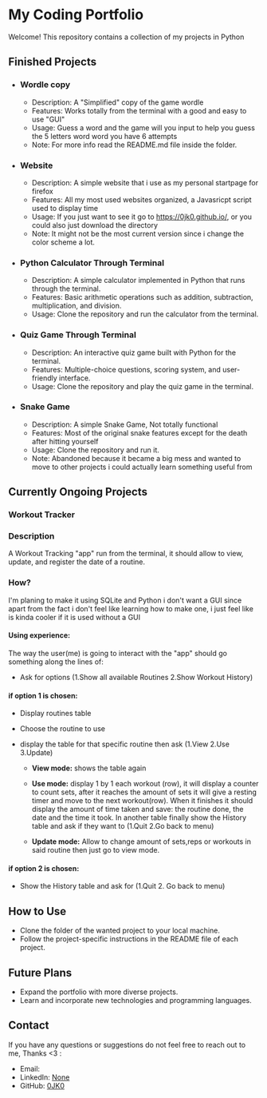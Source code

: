 # My Coding Portfolio

Welcome! This repository contains a collection of my projects in Python

## Finished Projects

- ### Wordle copy
	- Description: A "Simplified" copy of the game wordle
	- Features: Works totally from the terminal with a good and easy to use "GUI"
	- Usage: Guess a word and the game will you input to help you guess the 5 letters word word you have 6 attempts
	- Note: For more info read the README.md file inside the folder.

- ### Website
	- Description: A simple website that i use as my personal startpage for firefox
	- Features: All my most used websites organized, a Javasricpt script used to display time
	- Usage: If you just want to see it go to https://0jk0.github.io/, or you could also just download the directory
	- Note: It might not be the most current version since i change the color scheme a lot.
 
- ### Python Calculator Through Terminal
	- Description: A simple calculator implemented in Python that runs through the terminal.
	- Features: Basic arithmetic operations such as addition, subtraction, multiplication, and division.
	- Usage: Clone the repository and run the calculator from the terminal.

- ### Quiz Game Through Terminal
	- Description: An interactive quiz game built with Python for the terminal.
	- Features: Multiple-choice questions, scoring system, and user-friendly interface.
	- Usage: Clone the repository and play the quiz game in the terminal.

- ### Snake Game
	- Description: A simple Snake Game, Not totally functional
	- Features: Most of the original snake features except for the death after hitting yourself
	- Usage: Clone the repository and run it.
	- Note: Abandoned because it became a big mess and wanted to move to other projects i could actually learn something useful from

## Currently Ongoing Projects


### Workout Tracker

### Description

A Workout Tracking "app" run from the terminal, it should allow to view, update, and register the date of a routine.

### How?

I'm planing to make it using SQLite and Python i don't want a GUI since apart from the fact i don't feel like learning how to make one, i just feel like is kinda cooler if it is used without a GUI

#### Using experience:

The way the user(me) is going to interact with the "app" should go something along the lines of:

- Ask for options (1.Show all available Routines 2.Show Workout History)

#### if option 1 is chosen:

- Display routines table

- Choose the routine to use

- display the table for that specific routine then ask (1.View 2.Use 3.Update)
	
    - **View mode:** shows the table again
    
    - **Use mode:** display 1 by 1 each workout (row), it will display a counter to count sets, after it reaches the amount of sets it will give a resting timer and move to the next workout(row). When it finishes it should display the amount of time taken and save: the routine done, the date and the time it took. In another table finally show the History table and ask if they want to (1.Quit 2.Go back to menu)
	
	- **Update mode:** Allow to change amount of sets,reps or workouts in said routine then just go to view mode.


#### if option 2 is chosen:

- Show the History table and ask for (1.Quit 2. Go back to menu)


## How to Use
- Clone the folder of the wanted project to your local machine.
- Follow the project-specific instructions in the README file of each project.

## Future Plans
- Expand the portfolio with more diverse projects.
- Learn and incorporate new technologies and programming languages.

## Contact
If you have any questions or suggestions do not feel free to reach out to me, Thanks <3 :
- Email: 
- LinkedIn: [None](https://www.linkedin.com/in/yourusername/)
- GitHub: [0JK0](https://github.com/0JK0)


